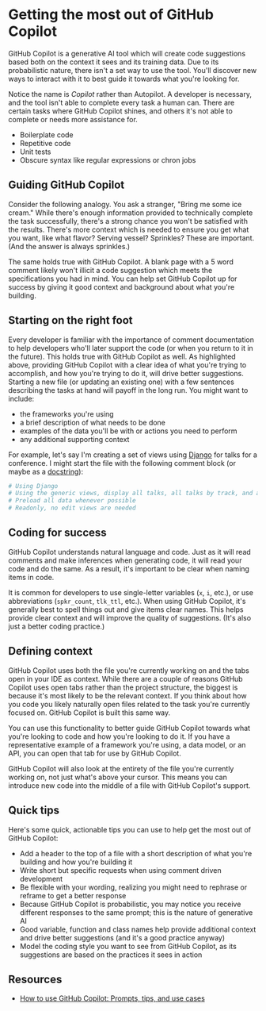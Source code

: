 # Getting the most out of GitHub Copilot

GitHub Copilot is a generative AI tool which will create code suggestions based both on the context it sees and its training data. Due to its probabilistic nature, there isn't a set way to use the tool. You'll discover new ways to interact with it to best guide it towards what you're looking for.

Notice the name is *Copilot* rather than Autopilot. A developer is necessary, and the tool isn't able to complete every task a human can. There are certain tasks where GitHub Copilot shines, and others it's not able to complete or needs more assistance for.

- Boilerplate code
- Repetitive code
- Unit tests
- Obscure syntax like regular expressions or chron jobs

## Guiding GitHub Copilot

Consider the following analogy. You ask a stranger, "Bring me some ice cream." While there's enough information provided to technically complete the task successfully, there's a strong chance you won't be satisfied with the results. There's more context which is needed to ensure you get what you want, like what flavor? Serving vessel? Sprinkles? These are important. (And the answer is always sprinkles.)

The same holds true with GitHub Copilot. A blank page with a 5 word comment likely won't illicit a code suggestion which meets the specifications you had in mind. You can help set GitHub Copilot up for success by giving it good context and background about what you're building.

## Starting on the right foot

Every developer is familiar with the importance of comment documentation to help developers who'll later support the code (or when you return to it in the future). This holds true with GitHub Copilot as well. As highlighted above, providing GitHub Copilot with a clear idea of what you're trying to accomplish, and how you're trying to do it, will drive better suggestions. Starting a new file (or updating an existing one) with a few sentences describing the tasks at hand will payoff in the long run. You might want to include:

- the frameworks you're using
- a brief description of what needs to be done
- examples of the data you'll be with or actions you need to perform
- any additional supporting context

For example, let's say I'm creating a set of views using [Django](https://www.djangoproject.com/) for talks for a conference. I might start the file with the following comment block (or maybe as a [docstring](https://peps.python.org/pep-0257/)):

```python
# Using Django
# Using the generic views, display all talks, all talks by track, and all talks by speaker
# Preload all data whenever possible
# Readonly, no edit views are needed
```

## Coding for success

GitHub Copilot understands natural language and code. Just as it will read comments and make inferences when generating code, it will read your code and do the same. As a result, it's important to be clear when naming items in code.

It is common for developers to use single-letter variables (`x`, `i`, etc.), or use abbreviations (`spkr_count`, `tlk_ttl`, etc.). When using GitHub Copilot, it's generally best to spell things out and give items clear names. This helps provide clear context and will improve the quality of suggestions. (It's also just a better coding practice.)

## Defining context

GitHub Copilot uses both the file you're currently working on and the tabs open in your IDE as context. While there are a couple of reasons GitHub Copilot uses open tabs rather than the project structure, the biggest is because it's most likely to be the relevant context. If you think about how you code you likely naturally open files related to the task you're currently focused on. GitHub Copilot is built this same way.

You can use this functionality to better guide GitHub Copilot towards what you're looking to code and how you're looking to do it. If you have a representative example of a framework you're using, a data model, or an API, you can open that tab for use by GitHub Copilot.

GitHub Copilot will also look at the entirety of the file you're currently working on, not just what's above your cursor. This means you can introduce new code into the middle of a file with GitHub Copilot's support.

## Quick tips

Here's some quick, actionable tips you can use to help get the most out of GitHub Copilot:

- Add a header to the top of a file with a short description of what you're building and how you're building it
- Write short but specific requests when using comment driven development
- Be flexible with your wording, realizing you might need to rephrase or reframe to get a better response
- Because GitHub Copilot is probabilistic, you may notice you receive different responses to the same prompt; this is the nature of generative AI
- Good variable, function and class names help provide additional context and drive better suggestions (and it's a good practice anyway)
- Model the coding style you want to see from GitHub Copilot, as its suggestions are based on the practices it sees in action

## Resources

- [How to use GitHub Copilot: Prompts, tips, and use cases](https://github.blog/2023-06-20-how-to-write-better-prompts-for-github-copilot/)
